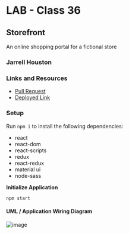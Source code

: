 # LAB - Class 36

## Storefront

An online shopping portal for a fictional store

### Jarrell Houston

### Links and Resources

- [Pull Request](https://60beaf153c34fe5ebaa3a29b--eager-mayer-021b05.netlify.app/)
- [Deployed Link](https://sleepy-benz-76cc26.netlify.app/)

### Setup

Run ``` npm i ``` to install the following dependencies:

 - react
 - react-dom
 - react-scripts
 - redux
 - react-redux
 - material ui
 - node-sass
 
 **Initialize Application**

``` npm start ```
 

#### UML / Application Wiring Diagram

![image](https://user-images.githubusercontent.com/33704616/121100425-6f01c500-c7bf-11eb-9e3c-18ea9324b197.png)


